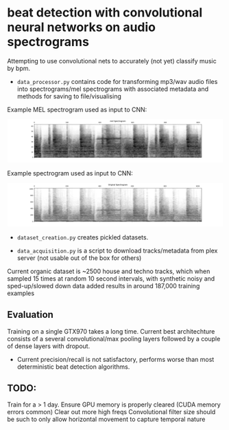 # beat detection with convolutional neural networks on audio spectrograms

Attempting to use convolutional nets to accurately (not yet) classify music by bpm.

* `data_processor.py` contains code for transforming mp3/wav audio files into spectrograms/mel spectrograms with associated metadata and methods for saving to file/visualising

Example MEL spectrogram used as input to CNN:

![mel sample](data/test/img/48_127_mel_spectrogram.png)

Example spectrogram used as input to CNN:

![spec sample](data/test/img/48_127_spectrogram.png)

* `dataset_creation.py` creates pickled datasets.

* `data_acquisition.py` is a script to download tracks/metadata from plex server (not usable out of the box for others)

Current organic dataset is ~2500 house and techno tracks, which when sampled 15 times at random 10 second intervals, with synthetic noisy and sped-up/slowed down data added results in around 187,000 training examples

## Evaluation

Training on a single GTX970 takes a long time. Current best architechture consists of a several convolutional/max pooling layers followed by a couple of dense layers with dropout. 

* Current precision/recall is not satisfactory, performs worse than most deterministic beat detection algorithms.

## TODO:

Train for a > 1 day.
Ensure GPU memory is properly cleared (CUDA memory errors common)
Clear out more high freqs
Convolutional filter size should be such to only allow horizontal movement to capture temporal nature
